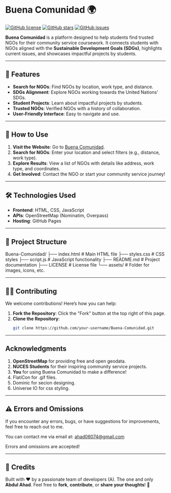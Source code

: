 # Buena Comunidad 🌍

[![GitHub license](https://img.shields.io/github/license/abdulahad968/Buena-Comunidad?color=blue)](https://github.com/abdulahad968/Buena-Comunidad/blob/main/LICENSE)
[![GitHub stars](https://img.shields.io/github/stars/abdulahad968/Buena-Comunidad?color=green)](https://github.com/abdulahad968/Buena-Comunidad/stargazers)
[![GitHub issues](https://img.shields.io/github/issues/abdulahad968/Buena-Comunidad?color=red)](https://github.com/abdulahad968/Buena-Comunidad/issues)

**Buena Comunidad** is a platform designed to help students find trusted NGOs for their community service coursework. It connects students with NGOs aligned with the **Sustainable Development Goals (SDGs)**, highlights current issues, and showcases impactful projects by students.

---

## 🌟 Features

- **Search for NGOs**: Find NGOs by location, work type, and distance.
- **SDGs Alignment**: Explore NGOs working towards the United Nations' SDGs.
- **Student Projects**: Learn about impactful projects by students.
- **Trusted NGOs**: Verified NGOs with a history of collaboration.
- **User-Friendly Interface**: Easy to navigate and use.

---

## 🚀 How to Use

1. **Visit the Website**: Go to [Buena Comunidad](https://abdulahad968.github.io/Buena-Comunidad/).
2. **Search for NGOs**: Enter your location and select filters (e.g., distance, work type).
3. **Explore Results**: View a list of NGOs with details like address, work type, and coordinates.
4. **Get Involved**: Contact the NGO or start your community service journey!

---

## 🛠️ Technologies Used

- **Frontend**: HTML, CSS, JavaScript
- **APIs**: OpenStreetMap (Nominatim, Overpass)
- **Hosting**: GitHub Pages

---

## 📂 Project Structure
Buena-Comunidad/
├── index.html # Main HTML file
├── styles.css # CSS styles
├── script.js # JavaScript functionality
├── README.md # Project documentation
├── LICENSE # License file
└── assets/ # Folder for images, icons, etc.

---

## 🧑‍💻 Contributing

We welcome contributions! Here’s how you can help:

1. **Fork the Repository**: Click the "Fork" button at the top right of this page.
2. **Clone the Repository**:
   ```bash
   git clone https://github.com/your-username/Buena-Comunidad.git

---

## Acknowledgments

1. **OpenStreetMap** for providing free and open geodata.
2. **NUCES Students** for their inspiring community service projects.
3. **You** for using Buena Comunidad to make a difference!
4. FlatiCon for .gif files.
5. Dominic for secion designing.
6. Universe IO for css styling.

---


## ⚠️ Errors and Omissions

If you encounter any errors, bugs, or have suggestions for improvements, feel free to reach out to me.

You can contact me via email at: [ahad06074@gmail.com](mailto:ahad06074@gmail.com)

Errors and omissions are accepted!

---

## 🤖 Credits

Built with ❤️ by a passionate team of developers (A). 
The one and only **Abdul Ahad**.
Feel free to **fork**, **contribute**, or **share your thoughts**! 🌟
